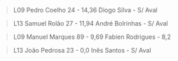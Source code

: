 >L09 Pedro Coelho 24    - 14,36
     Diogo Silva        - S/ Aval

>L13 Samuel Rolão 27    - 11,94
	 André Bolrinhas    - S/ Aval
	
>L09 Manuel Marques 89  - 9,69
>    Fabien Rodrigues   - 8,2

>L13 João Pedrosa 23    - 0,0
>	Inês Santos        - S/ Aval

